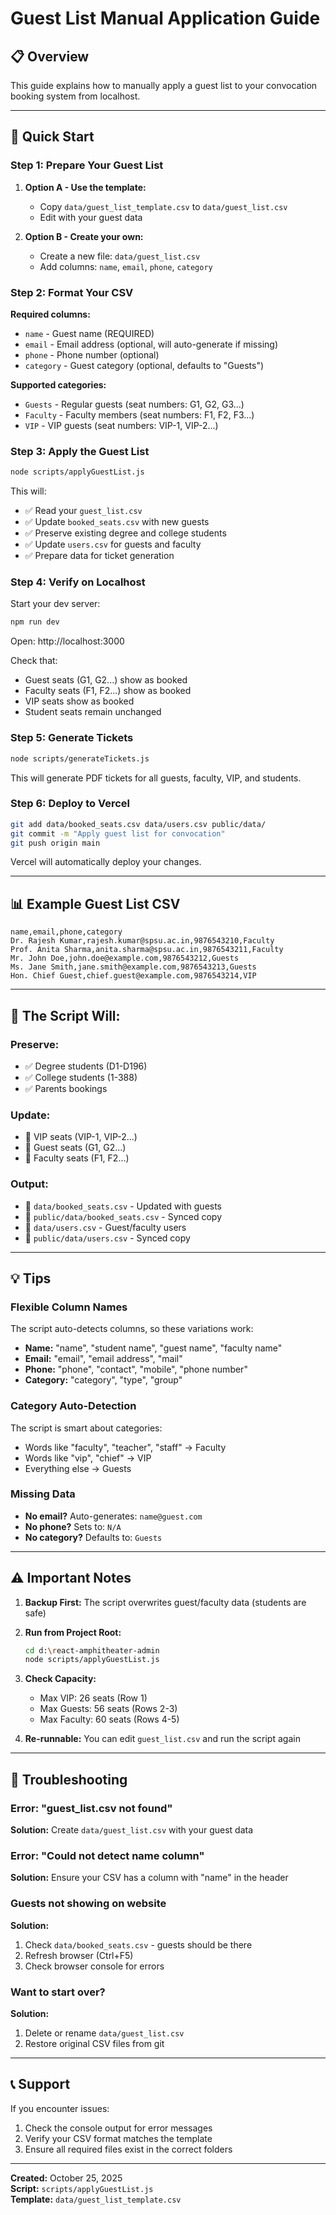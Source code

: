 # Guest List Manual Application Guide

## 📋 Overview

This guide explains how to manually apply a guest list to your convocation booking system from localhost.

---

## 🚀 Quick Start

### Step 1: Prepare Your Guest List

1. **Option A - Use the template:**

   - Copy `data/guest_list_template.csv` to `data/guest_list.csv`
   - Edit with your guest data

2. **Option B - Create your own:**
   - Create a new file: `data/guest_list.csv`
   - Add columns: `name`, `email`, `phone`, `category`

### Step 2: Format Your CSV

**Required columns:**

- `name` - Guest name (REQUIRED)
- `email` - Email address (optional, will auto-generate if missing)
- `phone` - Phone number (optional)
- `category` - Guest category (optional, defaults to "Guests")

**Supported categories:**

- `Guests` - Regular guests (seat numbers: G1, G2, G3...)
- `Faculty` - Faculty members (seat numbers: F1, F2, F3...)
- `VIP` - VIP guests (seat numbers: VIP-1, VIP-2...)

### Step 3: Apply the Guest List

```bash
node scripts/applyGuestList.js
```

This will:

- ✅ Read your `guest_list.csv`
- ✅ Update `booked_seats.csv` with new guests
- ✅ Preserve existing degree and college students
- ✅ Update `users.csv` for guests and faculty
- ✅ Prepare data for ticket generation

### Step 4: Verify on Localhost

Start your dev server:

```bash
npm run dev
```

Open: http://localhost:3000

Check that:

- Guest seats (G1, G2...) show as booked
- Faculty seats (F1, F2...) show as booked
- VIP seats show as booked
- Student seats remain unchanged

### Step 5: Generate Tickets

```bash
node scripts/generateTickets.js
```

This will generate PDF tickets for all guests, faculty, VIP, and students.

### Step 6: Deploy to Vercel

```bash
git add data/booked_seats.csv data/users.csv public/data/
git commit -m "Apply guest list for convocation"
git push origin main
```

Vercel will automatically deploy your changes.

---

## 📊 Example Guest List CSV

```csv
name,email,phone,category
Dr. Rajesh Kumar,rajesh.kumar@spsu.ac.in,9876543210,Faculty
Prof. Anita Sharma,anita.sharma@spsu.ac.in,9876543211,Faculty
Mr. John Doe,john.doe@example.com,9876543212,Guests
Ms. Jane Smith,jane.smith@example.com,9876543213,Guests
Hon. Chief Guest,chief.guest@example.com,9876543214,VIP
```

---

## 🔄 The Script Will:

### Preserve:

- ✅ Degree students (D1-D196)
- ✅ College students (1-388)
- ✅ Parents bookings

### Update:

- 🔄 VIP seats (VIP-1, VIP-2...)
- 🔄 Guest seats (G1, G2...)
- 🔄 Faculty seats (F1, F2...)

### Output:

- 📄 `data/booked_seats.csv` - Updated with guests
- 📄 `public/data/booked_seats.csv` - Synced copy
- 📄 `data/users.csv` - Guest/faculty users
- 📄 `public/data/users.csv` - Synced copy

---

## 💡 Tips

### Flexible Column Names

The script auto-detects columns, so these variations work:

- **Name:** "name", "student name", "guest name", "faculty name"
- **Email:** "email", "email address", "mail"
- **Phone:** "phone", "contact", "mobile", "phone number"
- **Category:** "category", "type", "group"

### Category Auto-Detection

The script is smart about categories:

- Words like "faculty", "teacher", "staff" → Faculty
- Words like "vip", "chief" → VIP
- Everything else → Guests

### Missing Data

- **No email?** Auto-generates: `name@guest.com`
- **No phone?** Sets to: `N/A`
- **No category?** Defaults to: `Guests`

---

## ⚠️ Important Notes

1. **Backup First:** The script overwrites guest/faculty data (students are safe)

2. **Run from Project Root:**

   ```bash
   cd d:\react-amphitheater-admin
   node scripts/applyGuestList.js
   ```

3. **Check Capacity:**

   - Max VIP: 26 seats (Row 1)
   - Max Guests: 56 seats (Rows 2-3)
   - Max Faculty: 60 seats (Rows 4-5)

4. **Re-runnable:** You can edit `guest_list.csv` and run the script again

---

## 🐛 Troubleshooting

### Error: "guest_list.csv not found"

**Solution:** Create `data/guest_list.csv` with your guest data

### Error: "Could not detect name column"

**Solution:** Ensure your CSV has a column with "name" in the header

### Guests not showing on website

**Solution:**

1. Check `data/booked_seats.csv` - guests should be there
2. Refresh browser (Ctrl+F5)
3. Check browser console for errors

### Want to start over?

**Solution:**

1. Delete or rename `data/guest_list.csv`
2. Restore original CSV files from git

---

## 📞 Support

If you encounter issues:

1. Check the console output for error messages
2. Verify your CSV format matches the template
3. Ensure all required files exist in the correct folders

---

**Created:** October 25, 2025  
**Script:** `scripts/applyGuestList.js`  
**Template:** `data/guest_list_template.csv`
